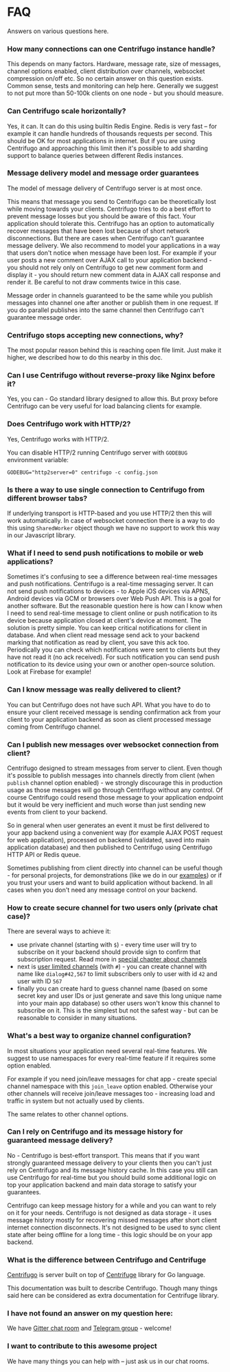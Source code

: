 # FAQ

Answers on various questions here.

### How many connections can one Centrifugo instance handle?

This depends on many factors. Hardware, message rate, size of messages, channel options enabled, client distribution over channels, websocket compression on/off etc. So no certain answer on this question exists. Common sense, tests and monitoring can help here. Generally we suggest to not put more than 50-100k clients on one node - but you should measure.

### Can Centrifugo scale horizontally?

Yes, it can. It can do this using builtin Redis Engine. Redis is very fast – for example it can handle hundreds of thousands requests per second. This should be OK for most applications in internet. But if you are using Centrifugo and approaching this limit then it's possible to add sharding support to balance queries between different Redis instances.

### Message delivery model and message order guarantees

The model of message delivery of Centrifugo server is at most once.

This means that message you send to Centrifugo can be theoretically lost while moving towards your clients. Centrifugo tries to do a best effort to prevent message losses but you should be aware of this fact. Your application should tolerate this. Centrifugo has an option to automatically recover messages that have been lost because of short network disconnections. But there are cases when Centrifugo can't guarantee message delivery. We also recommend to model your applications in a way that users don't notice when message have been lost. For example if your user posts a new comment over AJAX call to your application backend - you should not rely only on Centrifugo to get new comment form and display it - you should return new comment data in AJAX call response and render it. Be careful to not draw comments twice in this case.

Message order in channels guaranteed to be the same while you publish messages into channel one after another or publish them in one request. If you do parallel publishes into the same channel then Centrifugo can't guarantee message order.

### Centrifugo stops accepting new connections, why?

The most popular reason behind this is reaching open file limit. Just make it higher, we described how to do this nearby in this doc.

### Can I use Centrifugo without reverse-proxy like Nginx before it?

Yes, you can - Go standard library designed to allow this. But proxy before Centrifugo can
be very useful for load balancing clients for example.

### Does Centrifugo work with HTTP/2?

Yes, Centrifugo works with HTTP/2.

You can disable HTTP/2 running Centrifugo server with `GODEBUG` environment variable:

```
GODEBUG="http2server=0" centrifugo -c config.json
```

### Is there a way to use single connection to Centrifugo from different browser tabs?

If underlying transport is HTTP-based and you use HTTP/2 then this will work automatically. In case of websocket connection there is a way to do this using `SharedWorker` object though we have no support to work this way in our Javascript library.

### What if I need to send push notifications to mobile or web applications?

Sometimes it's confusing to see a difference between real-time messages and push notifications. Centrifugo is a real-time messaging server. It can not send push notifications to devices - to Apple iOS devices via APNS, Android devices via GCM or browsers over Web Push API. This is a goal for another software. But the reasonable question here is how can I know when I need to send real-time message to client online or push notification to its device because application closed at client's device at moment. The solution is pretty simple. You can keep critical notifications for client in database. And when client read message send ack to your backend marking that notification as read by client, you save this ack too. Periodically you can check which notifications were sent to clients but they have not read it (no ack received). For such notification you can send push notification to its device using your own or another open-source solution. Look at Firebase for example!

### Can I know message was really delivered to client?

You can but Centrifugo does not have such API. What you have to do to ensure your client received message is sending confirmation ack from your client to your application backend as soon as client processed message coming from Centrifugo channel.

### Can I publish new messages over websocket connection from client?

Centrifugo designed to stream messages from server to client. Even though it's possible to publish messages into channels directly from client (when `publish` channel option enabled) - we strongly discourage this in production usage as those messages will go through Centrifugo without any control. Of course Centrifugo could resend those message to your application endpoint but it would be very inefficient and much worse than just sending new events from client to your backend.

So in general when user generates an event it must be first delivered to your app backend using a convenient way (for example AJAX POST request for web application), processed on backend (validated, saved into main application database) and then published to Centrifugo using Centrifugo HTTP API or Redis queue.

Sometimes publishing from client directly into channel can be useful though - for personal projects, for demonstrations (like we do in our [examples](https://github.com/centrifugal/examples)) or if you trust your users and want to build application without backend. In all cases when you don't need any message control
on your backend.

### How to create secure channel for two users only (private chat case)?

There are several ways to achieve it:

* use private channel (starting with `$`) - every time user will try to subscribe on it your backend should provide sign to confirm that subscription request. Read more in [special chapter about channels](https://centrifugal.github.io/centrifugo/server/channels/#private-channel-prefix)
* next is [user limited channels](https://centrifugal.github.io/centrifugo/server/channels/#user-channel-boundary) (with `#`) - you can create channel with name like `dialog#42,567` to limit subscribers only to user with id `42` and user with ID `567`
* finally you can create hard to guess channel name (based on some secret key and user IDs or just generate and save this long unique name into your main app database) so other users won't know this channel to subscribe on it. This is the simplest but not the safest way - but can be reasonable to consider in many situations.

### What's a best way to organize channel configuration?

In most situations your application need several real-time features. We suggest to use namespaces for every real-time feature if it requires some option enabled.

For example if you need join/leave messages for chat app - create special channel namespace with this `join_leave` option enabled. Otherwise your other channels will receive join/leave messages too - increasing load and traffic in system but not actually used by clients.

The same relates to other channel options.

### Can I rely on Centrifugo and its message history for guaranteed message delivery?

No - Centrifugo is best-effort transport. This means that if you want strongly guaranteed message delivery to your clients then you can't just rely on Centrifugo and its message history cache. In this case you still can use Centrifugo for real-time but you should build some additional logic on top your application backend and main data storage to satisfy your guarantees.

Centrifugo can keep message history for a while and you can want to rely on it for your needs. Centrifugo is not designed as data storage - it uses message history mostly for recovering missed messages after short client internet connection disconnects. It's not designed to be used to sync client state after being offline for a long time - this logic should be on your app backend.

### What is the difference between Centrifugo and Centrifuge

[Centrifugo](https://github.com/centrifugal/centrifugo) is server built on top of [Centrifuge](https://github.com/centrifugal/centrifuge) library for Go language.

This documentation was built to describe Centrifugo. Though many things said here can be considered as extra documentation for Centrifuge library.

### I have not found an answer on my question here:

We have [Gitter chat room](https://gitter.im/centrifugal/centrifugo) and [Telegram group](https://t.me/joinchat/ABFVWBE0AhkyyhREoaboXQ) - welcome!

### I want to contribute to this awesome project

We have many things you can help with – just ask us in our chat rooms.
